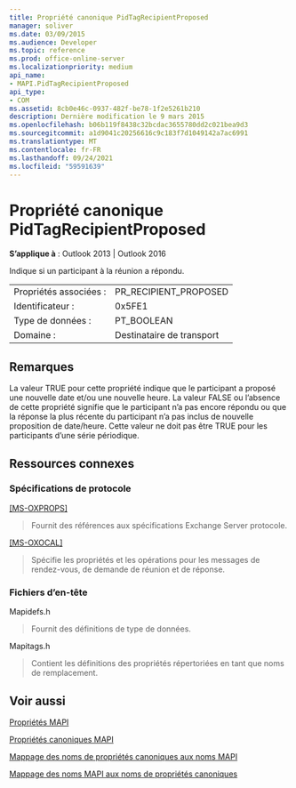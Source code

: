 ```yaml
---
title: Propriété canonique PidTagRecipientProposed
manager: soliver
ms.date: 03/09/2015
ms.audience: Developer
ms.topic: reference
ms.prod: office-online-server
ms.localizationpriority: medium
api_name:
- MAPI.PidTagRecipientProposed
api_type:
- COM
ms.assetid: 8cb0e46c-0937-482f-be78-1f2e5261b210
description: Dernière modification le 9 mars 2015
ms.openlocfilehash: b06b119f8438c32bcdac3655780dd2c021bea9d3
ms.sourcegitcommit: a1d9041c20256616c9c183f7d1049142a7ac6991
ms.translationtype: MT
ms.contentlocale: fr-FR
ms.lasthandoff: 09/24/2021
ms.locfileid: "59591639"
---
```

# <a name="pidtagrecipientproposed-canonical-property"></a>Propriété canonique PidTagRecipientProposed

  
  
**S’applique à** : Outlook 2013 | Outlook 2016 
  
Indique si un participant à la réunion a répondu.
  
|||
|:-----|:-----|
|Propriétés associées :  <br/> |PR_RECIPIENT_PROPOSED  <br/> |
|Identificateur :  <br/> |0x5FE1  <br/> |
|Type de données :  <br/> |PT_BOOLEAN  <br/> |
|Domaine :  <br/> |Destinataire de transport  <br/> |
   
## <a name="remarks"></a>Remarques

La valeur TRUE pour cette propriété indique que le participant a proposé une nouvelle date et/ou une nouvelle heure. La valeur FALSE ou l’absence de cette propriété signifie que le participant n’a pas encore répondu ou que la réponse la plus récente du participant n’a pas inclus de nouvelle proposition de date/heure. Cette valeur ne doit pas être TRUE pour les participants d’une série périodique.
  
## <a name="related-resources"></a>Ressources connexes

### <a name="protocol-specifications"></a>Spécifications de protocole

[[MS-OXPROPS]](https://msdn.microsoft.com/library/f6ab1613-aefe-447d-a49c-18217230b148%28Office.15%29.aspx)
  
> Fournit des références aux spécifications Exchange Server protocole.
    
[[MS-OXOCAL]](https://msdn.microsoft.com/library/09861fde-c8e4-4028-9346-e7c214cfdba1%28Office.15%29.aspx)
  
> Spécifie les propriétés et les opérations pour les messages de rendez-vous, de demande de réunion et de réponse.
    
### <a name="header-files"></a>Fichiers d’en-tête

Mapidefs.h
  
> Fournit des définitions de type de données.
    
Mapitags.h
  
> Contient les définitions des propriétés répertoriées en tant que noms de remplacement.
    
## <a name="see-also"></a>Voir aussi



[Propriétés MAPI](mapi-properties.md)
  
[Propriétés canoniques MAPI](mapi-canonical-properties.md)
  
[Mappage des noms de propriétés canoniques aux noms MAPI](mapping-canonical-property-names-to-mapi-names.md)
  
[Mappage des noms MAPI aux noms de propriétés canoniques](mapping-mapi-names-to-canonical-property-names.md)

